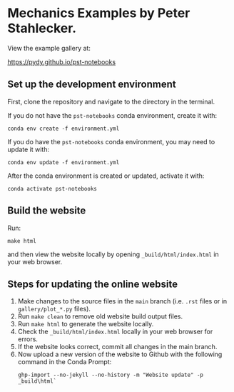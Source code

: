 # Mechanics Examples by Peter Stahlecker.

View the example gallery at:

https://pydy.github.io/pst-notebooks

## Set up the development environment

First, clone the repository and navigate to the directory in the terminal.

If you do not have the `pst-notebooks` conda environment, create it with:

```
conda env create -f environment.yml
```

If you do have the `pst-notebooks` conda environment, you may need to update it
with:

```
conda env update -f environment.yml
```

After the conda environment is created or updated, activate it with:

```
conda activate pst-notebooks
```

## Build the website

Run:

```
make html
```

and then view the website locally by opening `_build/html/index.html` in your
web browser.

## Steps for updating the online website

1. Make changes to the source files in the `main` branch (i.e. `.rst` files or
   in `gallery/plot_*.py` files).
2. Run `make clean` to remove old website build output files.
3. Run `make html` to generate the website locally.
4. Check the `_build/html/index.html` locally in your web browser for errors.
5. If the website looks correct, commit all changes in the main branch.
6. Now upload a new version of the website to Github with the following
   command in the Conda Prompt:
   ```
   ghp-import --no-jekyll --no-history -m "Website update" -p _build\html`
